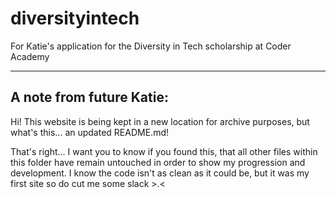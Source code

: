 # diversityintech
For Katie's application for the Diversity in Tech scholarship at Coder Academy

___

## A note from future Katie:
Hi! This website is being kept in a new location for archive purposes, but what's this... an updated README.md!

That's right... I want you to know if you found this, that all other files within this folder have remain untouched in order to show my progression and development. I know the code isn't as clean as it could be, but it was my first site so do cut me some slack >.<
